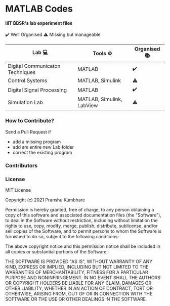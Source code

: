 # MATLAB Codes
#### IIIT BBSR's lab experiment files 
✔️ Well Organised
⚠️  Missing but manageable

| Lab 💻 | Tools ⚙️  | Organised 📚|
| --- | ----------- | ----------- |
| Digital Communicaton Techniques | MATLAB | ✔️ |
| Control Systems | MATLAB, Simulink  | ⚠️ |
| Digital Signal Processing | MATLAB | ✔️ |
| Simulation Lab | MATLAB, Simulink, LabView | ⚠️ |

### How to Contribute?
Send a Pull Request if 
* add a missing program
* add am entire new Lab folder
* correct the existing program

### Contributors


### License
MIT License

Copyright (c) 2021 Pranshu Kumbhare

Permission is hereby granted, free of charge, to any person obtaining a copy
of this software and associated documentation files (the "Software"), to deal
in the Software without restriction, including without limitation the rights
to use, copy, modify, merge, publish, distribute, sublicense, and/or sell
copies of the Software, and to permit persons to whom the Software is
furnished to do so, subject to the following conditions:

The above copyright notice and this permission notice shall be included in all
copies or substantial portions of the Software.

THE SOFTWARE IS PROVIDED "AS IS", WITHOUT WARRANTY OF ANY KIND, EXPRESS OR
IMPLIED, INCLUDING BUT NOT LIMITED TO THE WARRANTIES OF MERCHANTABILITY,
FITNESS FOR A PARTICULAR PURPOSE AND NONINFRINGEMENT. IN NO EVENT SHALL THE
AUTHORS OR COPYRIGHT HOLDERS BE LIABLE FOR ANY CLAIM, DAMAGES OR OTHER
LIABILITY, WHETHER IN AN ACTION OF CONTRACT, TORT OR OTHERWISE, ARISING FROM,
OUT OF OR IN CONNECTION WITH THE SOFTWARE OR THE USE OR OTHER DEALINGS IN THE
SOFTWARE.